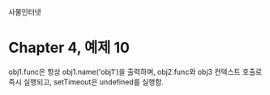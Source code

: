 
사물인터넷

Chapter 4, 예제 10
================================

obj1.func은 항상 obj1.name('obj1')을 출력하며, obj2.func와 obj3 컨텍스트 호출로 즉시 실행되고, setTimeout은 undefined를 실행함.